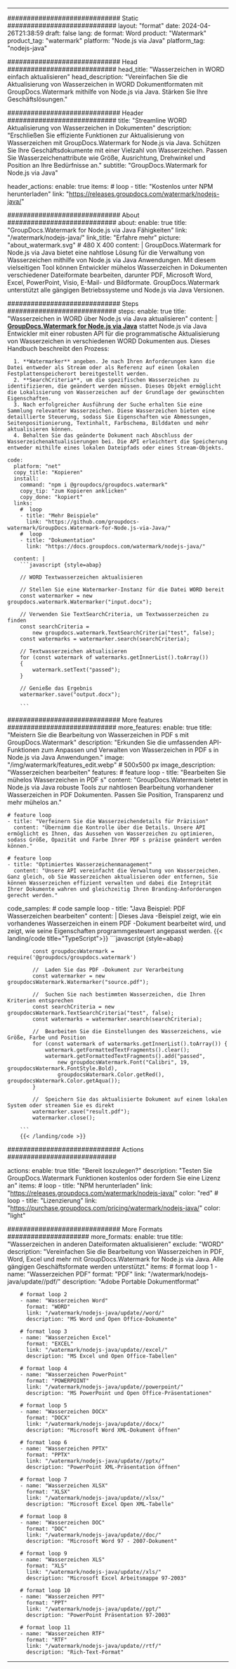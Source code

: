 
---
############################# Static ############################
layout: "format"
date:  2024-04-26T21:38:59
draft: false
lang: de
format: Word
product: "Watermark"
product_tag: "watermark"
platform: "Node.js via Java"
platform_tag: "nodejs-java"

############################# Head ############################
head_title: "Wasserzeichen in WORD einfach aktualisieren"
head_description: "Vereinfachen Sie die Aktualisierung von Wasserzeichen in WORD Dokumentformaten mit GroupDocs.Watermark mithilfe von Node.js via Java. Stärken Sie Ihre Geschäftslösungen."

############################# Header ############################
title: "Streamline WORD Aktualisierung von Wasserzeichen in Dokumenten" 
description: "Erschließen Sie effiziente Funktionen zur Aktualisierung von Wasserzeichen mit GroupDocs.Watermark for Node.js via Java. Schützen Sie Ihre Geschäftsdokumente mit einer Vielzahl von Wasserzeichen. Passen Sie Wasserzeichenattribute wie Größe, Ausrichtung, Drehwinkel und Position an Ihre Bedürfnisse an."
subtitle: "GroupDocs.Watermark for Node.js via Java" 

header_actions:
  enable: true
  items:
    #  loop
    - title: "Kostenlos unter NPM herunterladen"
      link: "https://releases.groupdocs.com/watermark/nodejs-java/"
      
############################# About ############################
about:
    enable: true
    title: "GroupDocs.Watermark for Node.js via Java Fähigkeiten"
    link: "/watermark/nodejs-java/"
    link_title: "Erfahre mehr"
    picture: "about_watermark.svg" # 480 X 400
    content: |
       GroupDocs.Watermark for Node.js via Java bietet eine nahtlose Lösung für die Verwaltung von Wasserzeichen mithilfe von Node.js via Java Anwendungen. Mit diesem vielseitigen Tool können Entwickler mühelos Wasserzeichen in Dokumenten verschiedener Dateiformate bearbeiten, darunter PDF, Microsoft Word, Excel, PowerPoint, Visio, E-Mail- und Bildformate. GroupDocs.Watermark unterstützt alle gängigen Betriebssysteme und Node.js via Java Versionen.

############################# Steps ############################
steps:
    enable: true
    title: "Wasserzeichen in WORD über Node.js via Java aktualisieren"
    content: |
      **[GroupDocs.Watermark for Node.js via Java](https://products.groupdocs.com/watermark/nodejs-java/)** stattet Node.js via Java Entwickler mit einer robusten API für die programmatische Aktualisierung von Wasserzeichen in verschiedenen WORD Dokumenten aus. Dieses Handbuch beschreibt den Prozess:
      
      1. **Watermarker** angeben. Je nach Ihren Anforderungen kann die Datei entweder als Stream oder als Referenz auf einen lokalen Festplattenspeicherort bereitgestellt werden.
      2. **SearchCriteria**, um die spezifischen Wasserzeichen zu identifizieren, die geändert werden müssen. Dieses Objekt ermöglicht die Lokalisierung von Wasserzeichen auf der Grundlage der gewünschten Eigenschaften.
      3. Nach erfolgreicher Ausführung der Suche erhalten Sie eine Sammlung relevanter Wasserzeichen. Diese Wasserzeichen bieten eine detaillierte Steuerung, sodass Sie Eigenschaften wie Abmessungen, Seitenpositionierung, Textinhalt, Farbschema, Bilddaten und mehr aktualisieren können.
      4. Behalten Sie das geänderte Dokument nach Abschluss der Wasserzeichenaktualisierungen bei. Die API erleichtert die Speicherung entweder mithilfe eines lokalen Dateipfads oder eines Stream-Objekts.
   
    code:
      platform: "net"
      copy_title: "Kopieren"
      install:
        command: "npm i @groupdocs/groupdocs.watermark"
        copy_tip: "zum Kopieren anklicken"
        copy_done: "kopiert"
      links:
        #  loop
        - title: "Mehr Beispiele"
          link: "https://github.com/groupdocs-watermark/GroupDocs.Watermark-for-Node.js-via-Java/"
        #  loop
        - title: "Dokumentation"
          link: "https://docs.groupdocs.com/watermark/nodejs-java/"
          
      content: |
        ```javascript {style=abap}

        // WORD Textwasserzeichen aktualisieren

        // Stellen Sie eine Watermarker-Instanz für die Datei WORD bereit
        const watermarker = new groupdocs.watermark.Watermarker("input.docx");

        // Verwenden Sie TextSearchCriteria, um Textwasserzeichen zu finden
        const searchCriteria = 
            new groupdocs.watermark.TextSearchCriteria("test", false);
        const watermarks = watermarker.search(searchCriteria);
        
        // Textwasserzeichen aktualisieren
        for (const watermark of watermarks.getInnerList().toArray())
        {
            watermark.setText("passed");
        }

        // Genieße das Ergebnis
        watermarker.save("output.docx");
        
        ```            

############################# More features ############################
more_features:
  enable: true
  title: "Meistern Sie die Bearbeitung von Wasserzeichen in PDF s mit GroupDocs.Watermark"
  description: "Erkunden Sie die umfassenden API-Funktionen zum Anpassen und Verwalten von Wasserzeichen in PDF s in Node.js via Java Anwendungen."
  image: "/img/watermark/features_edit.webp" # 500x500 px
  image_description: "Wasserzeichen bearbeiten"
  features:
    # feature loop
    - title: "Bearbeiten Sie mühelos Wasserzeichen in PDF s"
      content: "GroupDocs.Watermark bietet in Node.js via Java robuste Tools zur nahtlosen Bearbeitung vorhandener Wasserzeichen in PDF Dokumenten. Passen Sie Position, Transparenz und mehr mühelos an."

    # feature loop
    - title: "Verfeinern Sie die Wasserzeichendetails für Präzision"
      content: "Übernimm die Kontrolle über die Details. Unsere API ermöglicht es Ihnen, das Aussehen von Wasserzeichen zu optimieren, sodass Größe, Opazität und Farbe Ihrer PDF s präzise geändert werden können."

    # feature loop
    - title: "Optimiertes Wasserzeichenmanagement"
      content: "Unsere API vereinfacht die Verwaltung von Wasserzeichen. Ganz gleich, ob Sie Wasserzeichen aktualisieren oder entfernen, Sie können Wasserzeichen effizient verwalten und dabei die Integrität Ihrer Dokumente wahren und gleichzeitig Ihren Branding-Anforderungen gerecht werden."
      
  code_samples:
    # code sample loop
    - title: "Java Beispiel: PDF Wasserzeichen bearbeiten"
      content: |
        Dieses Java -Beispiel zeigt, wie ein vorhandenes Wasserzeichen in einem PDF -Dokument bearbeitet wird, und zeigt, wie seine Eigenschaften programmgesteuert angepasst werden.
        {{< landing/code title="TypeScript">}}
        ```javascript {style=abap}
        
            const groupdocsWatermark = require('@groupdocs/groupdocs.watermark')

            //  Laden Sie das PDF -Dokument zur Verarbeitung
            const watermarker = new groupdocsWatermark.Watermarker("source.pdf");

            //  Suchen Sie nach bestimmten Wasserzeichen, die Ihren Kriterien entsprechen
            const searchCriteria = new groupdocsWatermark.TextSearchCriteria("test", false);
            const watermarks = watermarker.search(searchCriteria);
  
            //  Bearbeiten Sie die Einstellungen des Wasserzeichens, wie Größe, Farbe und Position
            for (const watermark of watermarks.getInnerList().toArray()) {
                watermark.getFormattedTextFragments().clear();
                watermark.getFormattedTextFragments().add("passed", 
                    new groupdocsWatermark.Font("Calibri", 19, groupdocsWatermark.FontStyle.Bold), 
                    groupdocsWatermark.Color.getRed(), groupdocsWatermark.Color.getAqua());
            }

            //  Speichern Sie das aktualisierte Dokument auf einem lokalen System oder streamen Sie es direkt
            watermarker.save("result.pdf");
            watermarker.close();

        ```
        {{< /landing/code >}}


############################# Actions ############################

actions:
  enable: true
  title: "Bereit loszulegen?"
  description: "Testen Sie GroupDocs.Watermark Funktionen kostenlos oder fordern Sie eine Lizenz an"
  items:
    #  loop
    - title: "NPM herunterladen"
      link: "https://releases.groupdocs.com/watermark/nodejs-java/"
      color: "red"
        #  loop
    - title: "Lizenzierung"
      link: "https://purchase.groupdocs.com/pricing/watermark/nodejs-java/"
      color: "light"


############################# More Formats #####################
more_formats:
    enable: true
    title: "Wasserzeichen in anderen Dateiformaten aktualisieren"
    exclude: "WORD"
    description: "Vereinfachen Sie die Bearbeitung von Wasserzeichen in PDF, Word, Excel und mehr mit GroupDocs.Watermark for Node.js via Java. Alle gängigen Geschäftsformate werden unterstützt."
    items: 
        # format loop 1
        - name: "Wasserzeichen PDF"
          format: "PDF"
          link: "/watermark/nodejs-java/update//pdf/"
          description: "Adobe Portable Dokumentformat"

        # format loop 2
        - name: "Wasserzeichen Word"
          format: "WORD"
          link: "/watermark/nodejs-java/update//word/"
          description: "MS Word und Open Office-Dokumente"
          
        # format loop 3
        - name: "Wasserzeichen Excel"
          format: "EXCEL"
          link: "/watermark/nodejs-java/update//excel/"
          description: "MS Excel und Open Office-Tabellen"

        # format loop 4
        - name: "Wasserzeichen PowerPoint"
          format: "POWERPOINT"
          link: "/watermark/nodejs-java/update//powerpoint/"
          description: "MS PowerPoint und Open Office-Präsentationen"

        # format loop 5
        - name: "Wasserzeichen DOCX"
          format: "DOCX"
          link: "/watermark/nodejs-java/update//docx/"
          description: "Microsoft Word XML-Dokument öffnen"
          
        # format loop 6
        - name: "Wasserzeichen PPTX"
          format: "PPTX"
          link: "/watermark/nodejs-java/update//pptx/"
          description: "PowerPoint XML-Präsentation öffnen"
          
        # format loop 7
        - name: "Wasserzeichen XLSX"
          format: "XLSX"
          link: "/watermark/nodejs-java/update//xlsx/"
          description: "Microsoft Excel Open XML-Tabelle"

        # format loop 8
        - name: "Wasserzeichen DOC"
          format: "DOC"
          link: "/watermark/nodejs-java/update//doc/"
          description: "Microsoft Word 97 - 2007-Dokument"

        # format loop 9
        - name: "Wasserzeichen XLS"
          format: "XLS"
          link: "/watermark/nodejs-java/update//xls/"
          description: "Microsoft Excel Arbeitsmappe 97-2003"

        # format loop 10
        - name: "Wasserzeichen PPT"
          format: "PPT"
          link: "/watermark/nodejs-java/update//ppt/"
          description: "PowerPoint Präsentation 97-2003"

        # format loop 11
        - name: "Wasserzeichen RTF"
          format: "RTF"
          link: "/watermark/nodejs-java/update//rtf/"
          description: "Rich-Text-Format"

---